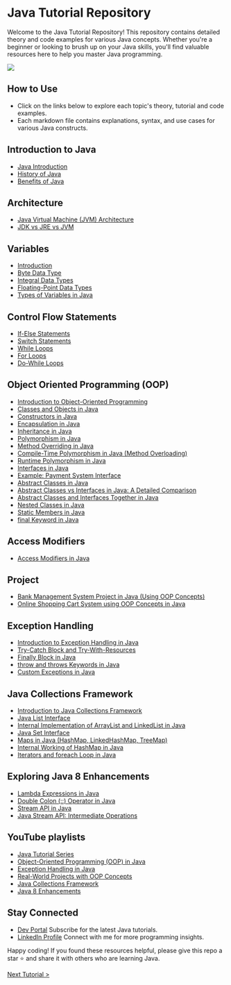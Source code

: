 # Java Tutorial Repository
Welcome to the Java Tutorial Repository! This repository contains detailed theory and code examples for various Java concepts. Whether you're a beginner or looking to brush up on your Java skills, you'll find valuable resources here to help you master Java programming.

[![](https://markdown-videos-api.jorgenkh.no/youtube/dWtt8E7VALY)](https://youtu.be/dWtt8E7VALY)

## How to Use
* Click on the links below to explore each topic's theory, tutorial and code examples.
* Each markdown file contains explanations, syntax, and use cases for various Java constructs.

## Introduction to Java
- [Java Introduction](introduction-to-java/JavaIntroduction.md)
- [History of Java](introduction-to-java/JavaHistory.md)
- [Benefits of Java](introduction-to-java/JavaBenefits.md)

## Architecture
- [Java Virtual Machine (JVM) Architecture](architecture/jvm-architecture/JVMArchitecture.md)
- [JDK vs JRE vs JVM](architecture/jdk-jre-jvm/JDKvsJREvsJVM.md)

## Variables
- [Introduction](variables/IntroductionToVaraibles.md)
- [Byte Data Type](variables/ByteDataType.md)
- [Integral Data Types](variables/IntegralDataTypes.md)
- [Floating-Point Data Types](variables/FloatingPointDataType.md)
- [Types of Variables in Java](variables/VariablesTypes.md)

## Control Flow Statements
- [If-Else Statements](control-flow-statements/if-else/IfElseTheory.md)
- [Switch Statements](control-flow-statements/switch/SwitchTheory.md)
- [While Loops](control-flow-statements/loops/while-loop/WhileLoopTheory.md)
- [For Loops](control-flow-statements/loops/for-loop/ForLoopTheory.md)
- [Do-While Loops](control-flow-statements/loops/do-while-loop/DoWhileLoopTheory.md)

## Object Oriented Programming (OOP)
- [Introduction to Object-Oriented Programming](object-oriented-programming/introduction-to-oop/IntroductionToOOP.md)
- [Classes and Objects in Java](object-oriented-programming/classes-and-objects/ClassesAndObjects.md)
- [Constructors in Java](object-oriented-programming/constructors/Constructors.md)
- [Encapsulation in Java](object-oriented-programming/encapsulation/Encapsulation.md)
- [Inheritance in Java](object-oriented-programming/inheritance/Inheritance.md)
- [Polymorphism in Java](object-oriented-programming/polymorphism/Polymorphism.md)
- [Method Overriding in Java](object-oriented-programming/method-overriding/MethodOverriding.md)
- [Compile-Time Polymorphism in Java (Method Overloading)](object-oriented-programming/method-overloading/MethodOverloading.md)
- [Runtime Polymorphism in Java](object-oriented-programming/runtime-polymorphism/RuntimePolymorphism.md)
- [Interfaces in Java](object-oriented-programming/interfaces/Interfaces.md)
- [Example: Payment System Interface](object-oriented-programming/interfaces/InterfacesExample.md)
- [Abstract Classes in Java](object-oriented-programming/abstract/AbstractClasses.md)
- [Abstract Classes vs Interfaces in Java: A Detailed Comparison](object-oriented-programming/abstractclassesvsinterfaces/AbstractClassesVsInterfaces.md)
- [Abstract Classes and Interfaces Together in Java](object-oriented-programming/abstractandinterfaces/AbstractAndInterfaces.md)
- [Nested Classes in Java](object-oriented-programming/nestedclasses/NestedClasses.md)
- [Static Members in Java](object-oriented-programming/static-members/StaticMembers.md)
- [final Keyword in Java](final/finalKeyword.md)

## Access Modifiers
- [Access Modifiers in Java](access-modifiers/AccessModifiers.md)

## Project
- [Bank Management System Project in Java (Using OOP Concepts)](project/BankMgmtSystem.md)
- [Online Shopping Cart System using OOP Concepts in Java](project/OnlineShoppingCartSystem.md)

## Exception Handling 
- [Introduction to Exception Handling in Java](exception-handling/Introduction.md)
- [Try-Catch Block and Try-With-Resources](exception-handling/trycatch.md)
- [Finally Block in Java](exception-handling/finallyBlock.md)
- [throw and throws Keywords in Java](exception-handling/throw-and-throws.md)
- [Custom Exceptions in Java](exception-handling/custome-exception.md)

## Java Collections Framework 
- [Introduction to Java Collections Framework](java-collections-framework/Introduction.md)
- [Java List Interface](java-collections-framework/list.md)
- [Internal Implementation of ArrayList and LinkedList in Java](java-collections-framework/ArrayListAndLinkedListImpl.md)
- [Java Set Interface](java-collections-framework/sets.md)
- [Maps in Java (HashMap, LinkedHashMap, TreeMap)](java-collections-framework/maps.md)
- [Internal Working of HashMap in Java](java-collections-framework/hashmap-internal-working.md)
- [Iterators and foreach Loop in Java](java-collections-framework/iterator-foreach.md)

## Exploring Java 8 Enhancements
- [Lambda Expressions in Java](java-8-enhancements/lambda-expressions.md)
- [Double Colon (::) Operator in Java](java-8-enhancements/doubleColonOperator.md)
- [Stream API in Java](java-8-enhancements/introduction-to-streamAPI.md)
- [Java Stream API: Intermediate Operations](java-8-enhancements/intermediate-operations.md)

## YouTube playlists
* [Java Tutorial Series](https://www.youtube.com/playlist?list=PLKrxcqbQdCgZDkAiCs6uGFK7yzhFkjNJU)
* [Object-Oriented Programming (OOP) in Java](https://www.youtube.com/playlist?list=PLKrxcqbQdCgbF2t_O8w2Kjx0R7qYTA2XB)
* [Exception Handling in Java](https://www.youtube.com/playlist?list=PLKrxcqbQdCgYT9Eq36sZshd-GurkK2g1d)
* [Real-World Projects with OOP Concepts](https://www.youtube.com/playlist?list=PLKrxcqbQdCgaAtUObt11xA63eO7kx4Epj)
* [Java Collections Framework](https://www.youtube.com/playlist?list=PLKrxcqbQdCgbW61Q0L9gIPE-DdnklEBxy)
* [Java 8 Enhancements](https://www.youtube.com/playlist?list=PLKrxcqbQdCgbYmzd0OuxRVm5FZes2XySj)

## Stay Connected
* [Dev Portal](https://www.youtube.com/@DevPortal2114)
Subscribe for the latest Java tutorials.
* [LinkedIn Profile](https://www.linkedin.com/in/nakul-mitra-microservices-spring-boot-java-postgresql/)
Connect with me for more programming insights.

Happy coding! If you found these resources helpful, please give this repo a star ⭐ and share it with others who are learning Java.

[Next Tutorial >](https://github.com/nakulmitra/java-tutorial/blob/master/introduction-to-java/JavaIntroduction.md)

                                                                                                                  
